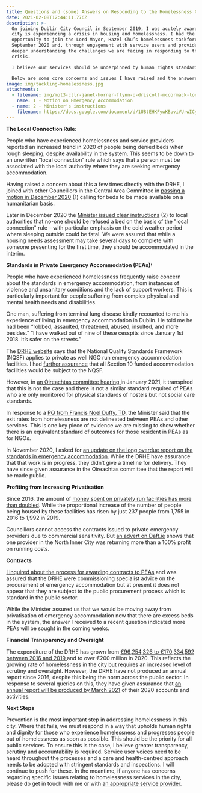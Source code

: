 ```yaml
---
title: Questions and (some) Answers on Responding to the Homelessness Crisis
date: 2021-02-08T12:44:11.776Z
description: >-
  On joining Dublin City Council in September 2019, I was acutely aware that the
  city is experiencing a crisis in housing and homelessness. I had the
  opportunity to join the Lord Mayor, Hazel Chu’s homelessness taskforce in
  September 2020 and, through engagement with service users and providers, got a
  deeper understanding the challenges we are facing in responding to this
  crisis. 

  I believe our services should be underpinned by human rights standards, mental and physical healthcare supports and an unequivocal commitment to ending homelessness and rough sleeping. 

  Below are some core concerns and issues I have raised and the answers I have received.
image: img/tackling-homelessness.jpg
attachments:
  - filename: img/mot3-cllr-janet-horner-flynn-o-driscoll-mccormack-lonergan-boylan-costello-meenagh-burke-ring-emergency-accommodation-.docx
    name: 1 - Motion on Emergency Accommodation
  - name: 2 - Minister's instructions
    filename: https://docs.google.com/document/d/1U8tEHKFywKBpviVUrwICy0pFalacsez20r22UKrei-Q/edit
---
```

**The Local Connection Rule:**

People who have experienced homelessness and service providers reported an increased trend in 2020 of people being denied beds when rough sleeping, despite availability in the system. This seems to be down to an unwritten “local connection” rule which says that a person must be associated with the local authority where they are seeking emergency accommodation.

Having raised a concern about this a few times directly with the DRHE, I joined with other Councillors in the Central Area Committee in [passing a motion in December 2020](https://drive.google.com/file/d/1ILdE7iZwk-opTgcD3o1J1qRK610oJvPi/view?usp=sharing) (1) calling for beds to be made available on a humanitarian basis. 

Later in December 2020 the [Minister issued clear instructions](https://drive.google.com/file/d/1GARZOqn3p8v22ArlB6CDjO0yNcLnBDFG/view?usp=sharing) (2) to local authorities that no-one should be refused a bed on the basis of the "local connection" rule – with particular emphasis on the cold weather period where sleeping outside could be fatal. We were assured that while a housing needs assessment may take several days to complete with someone presenting for the first time, they should be accommodated in the interim.

**Standards in Private Emergency Accommodation (PEAs):**

People who have experienced homelessness frequently raise concern about the standards in emergency accommodation, from instances of violence and unsanitary conditions and the lack of support workers. This is particularly important for people suffering from complex physical and mental health needs and disabilities. 

One man, suffering from terminal lung disease kindly recounted to me his experience of living in emergency accommodation in Dublin. He told me he had been “robbed, assaulted, threatened, abused, insulted, and more besides.” “I have walked out of nine of these cesspits since January 1st 2018. It’s safer on the streets.” 

The [DRHE website](https://www.homelessdublin.ie/our-work/quality-standards) says that the National Quality Standards Framework (NQSF) applies to private as well NGO run emergency accommodation facilities. I had [further assurance](https://drive.google.com/file/d/1UpzGEx0NzkjZKQMGLRXKcjbLiC-eOPoZ/view?usp=sharing) that all Section 10 funded accommodation facilities would be subject to the NQSF. 

However, in [an Oireachtas committee hearing ](https://www.oireachtas.ie/en/debates/debate/joint_committee_on_housing_local_government_and_heritage/2021-01-29/speech/60/)in January 2021, it transpired that this is not the case and there is not a similar standard required of PEAs who are only monitored for physical standards of hostels but not social care standards.

In response to a [PQ from Francis Noel Duffy, TD,](https://www.oireachtas.ie/en/debates/question/2020-09-08/409/?highlight%5B0%5D=existing) the Minister said that the exit rates from homelessness are not delineated between PEAs and other services. This is one key piece of evidence we are missing to show whether there is an equivalent standard of outcomes for those resident in PEAs as for NGOs. 

In November 2020, I asked for [an update on the long overdue report on the standards in emergency accommodation](https://drive.google.com/file/d/1zPLVjpHulfjpaLqameqGPM39cwAckoKC/view?usp=sharing). While the DRHE have assurance that that work is in progress, they didn’t give a timeline for delivery. They have since given assurance in the Oireachtas committee that the report will be made public.

**Profiting from Increasing Privatisation**

Since 2016, the amount of [money spent on privately run facilities has more than doubled](https://drive.google.com/file/d/140Iuc3Z2DVJCvC_ZI-EYqX78_SEhZAKc/view?usp=sharing). While the proportional increase of the number of people being housed by these facilities has risen by just 237 people from 1,755 in 2016 to 1,992 in 2019. 

Councillors cannot access the contracts issued to private emergency providers due to commercial sensitivity. But [an advert on Daft.ie](https://dublininquirer.com/2021/01/27/advert-for-homeless-hostel-estimates-profits-of-250-000-a-year) shows that one provider in the North Inner City was returning more than a 100% profit on running costs. 

**Contracts**

[I inquired about the process for awarding contracts to PEAs](https://drive.google.com/file/d/1K0Bdf1wPQxx9zTnw-EfzKTdJ_lsD_Pqv/view?usp=sharing) and was assured that the DRHE were commissioning specialist advice on the procurement of emergency accommodation but at present it does not appear that they are subject to the public procurement process which is standard in the public sector.

While the Minister assured us that we would be moving away from privatisation of emergency accommodation now that there are excess beds in the system, the answer I received to a recent question indicated more PEAs will be sought in the coming weeks.

**Financial Transparency and Oversight**

The expenditure of the DRHE has grown from [€96,254,326 to €170,334,592 between 2016 and 2019 ](https://drive.google.com/file/d/140Iuc3Z2DVJCvC_ZI-EYqX78_SEhZAKc/view?usp=sharing)and to over €200 million in 2020. This reflects the growing rate of homelessness in the city but requires an increased level of scrutiny and oversight. However, the DRHE have not produced an annual report since 2016, despite this being the norm across the public sector. In response to several queries on this, they have given assurance that [an annual report will be produced by March 2021](https://www.oireachtas.ie/en/debates/debate/joint_committee_on_housing_local_government_and_heritage/2021-01-29/speech/70/) of their 2020 accounts and activities. 

**Next Steps**

Prevention is the most important step in addressing homelessness in this city. Where that fails, we must respond in a way that upholds human rights and dignity for those who experience homelessness and progresses people out of homelessness as soon as possible. This should be the priority for all public services. To ensure this is the case, I believe greater transparency, scrutiny and accountability is required. Service user voices need to be heard throughout the processes and a care and health-centred approach needs to be adopted with stringent standards and inspections. I will continue to push for these. 
In the meantime, if anyone has concerns regarding specific issues relating to homelessness services in the city, please do get in touch with me or with [an appropriate service provider](https://www.citizensinformation.ie/en/housing/losing_your_home/agencies_for_homeless_people.html).